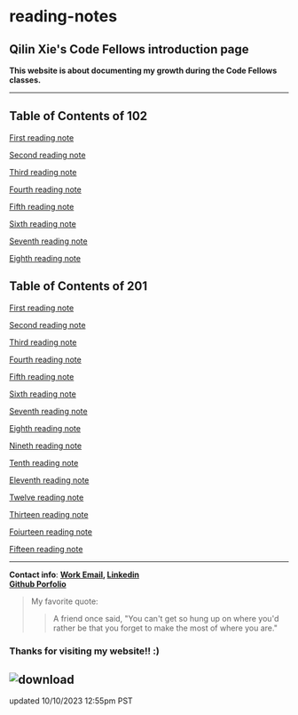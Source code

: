 # reading-notes  

## Qilin Xie's  Code Fellows introduction page

**This website is about documenting my growth during the Code Fellows classes.**

   ----------------------------------

## Table of Contents of 102 
[First reading note](102/class1.md)

[Second reading note](102/class2.md)

[Third reading note](102/class3.md)

[Fourth reading note](102/class4.md)

[Fifth reading note](102/class5.md)

[Sixth reading note](102/class6.md)

[Seventh reading note](102/class7.md)

[Eighth reading note](102/class8.md)

## Table of Contents of 201

[First reading note](201/class1.md)

[Second reading note](201/class2.md)

[Third reading note](201/class3.md)

[Fourth reading note](201/class4.md)

[Fifth reading note](201/class5.md)

[Sixth reading note](201/class6.md)

[Seventh reading note](201/class7.md)

[Eighth reading note](201/class8.md)

[Nineth reading note](201/class9.md)

[Tenth reading note](201/class10.md)

[Eleventh reading note](201/class811.md)

[Twelve reading note](201/class12.md)

[Thirteen reading note](201/class13.md)

[Foiurteen reading note](201/class14.md)

[Fifteen reading note](201/class15.md)

---------------------------------------------

**Contact info**: **[Work Email](Qxie@gicw.org),
[Linkedin](https://www.linkedin.com/in/qilinxie/)**<br>
**[Github Porfolio](https://github.com/QILINXIE02)**

>My favorite quote:
>>A friend once said, "You can't get so hung up on where you'd rather be that you forget to make the most of where you are."

### Thanks for visiting my website!! :) 

## ![download](https://github.com/QILINXIE02/reading-notes/assets/146989043/07563cda-a303-49fa-91a5-070164db4af6)


updated 10/10/2023 12:55pm PST

